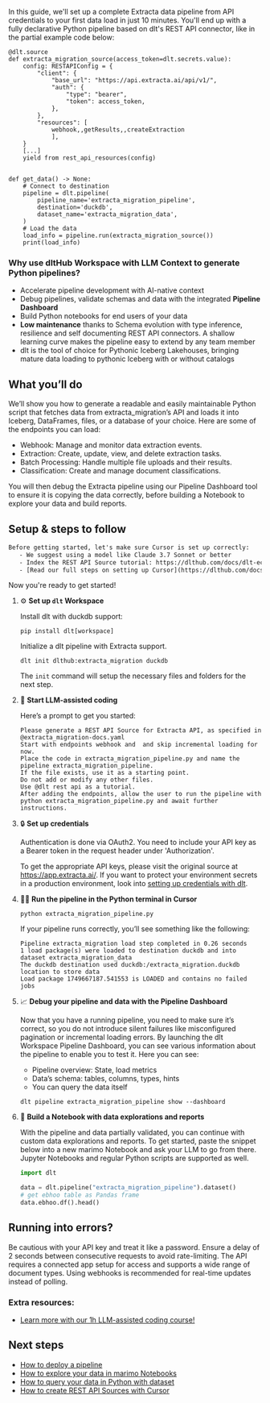 In this guide, we'll set up a complete Extracta data pipeline from API credentials to your first data load in just 10 minutes. You'll end up with a fully declarative Python pipeline based on dlt's REST API connector, like in the partial example code below:

```python-outcome
@dlt.source
def extracta_migration_source(access_token=dlt.secrets.value):
    config: RESTAPIConfig = {
        "client": {
            "base_url": "https://api.extracta.ai/api/v1/",
            "auth": {
                "type": "bearer",
                "token": access_token,
            },
        },
        "resources": [
            webhook,,getResults,,createExtraction
            ],
    }
    [...]
    yield from rest_api_resources(config)


def get_data() -> None:
    # Connect to destination
    pipeline = dlt.pipeline(
        pipeline_name='extracta_migration_pipeline',
        destination='duckdb',
        dataset_name='extracta_migration_data', 
    )
    # Load the data
    load_info = pipeline.run(extracta_migration_source())
    print(load_info) 
```

### Why use dltHub Workspace with LLM Context to generate Python pipelines?

- Accelerate pipeline development with AI-native context
- Debug pipelines, validate schemas and data with the integrated **Pipeline Dashboard**
- Build Python notebooks for end users of your data
- **Low maintenance** thanks to Schema evolution with type inference, resilience and self documenting REST API connectors. A shallow learning curve makes the pipeline easy to extend by any team member
- dlt is the tool of choice for Pythonic Iceberg Lakehouses, bringing mature data loading to pythonic Iceberg with or without catalogs

## What you’ll do

We’ll show you how to generate a readable and easily maintainable Python script that fetches data from extracta_migration’s API and loads it into Iceberg, DataFrames, files, or a database of your choice. Here are some of the endpoints you can load:

- Webhook: Manage and monitor data extraction events.
- Extraction: Create, update, view, and delete extraction tasks.
- Batch Processing: Handle multiple file uploads and their results.
- Classification: Create and manage document classifications.

You will then debug the Extracta pipeline using our Pipeline Dashboard tool to ensure it is copying the data correctly, before building a Notebook to explore your data and build reports.

## Setup & steps to follow

```default
Before getting started, let's make sure Cursor is set up correctly:
   - We suggest using a model like Claude 3.7 Sonnet or better
   - Index the REST API Source tutorial: https://dlthub.com/docs/dlt-ecosystem/verified-sources/rest_api/ and add it to context as **@dlt rest api**
   - [Read our full steps on setting up Cursor](https://dlthub.com/docs/dlt-ecosystem/llm-tooling/cursor-restapi#23-configuring-cursor-with-documentation)
```

Now you're ready to get started!

1. ⚙️ **Set up `dlt` Workspace**
    
    Install dlt with duckdb support:
    ```shell
    pip install dlt[workspace]
    ```

    Initialize a dlt pipeline with Extracta support.
    ```shell
    dlt init dlthub:extracta_migration duckdb
    ```

    The `init` command will setup the necessary files and folders for the next step.
    
2. 🤠 **Start LLM-assisted coding**
    
    Here’s a prompt to get you started:
    
    ```prompt
    Please generate a REST API Source for Extracta API, as specified in @extracta_migration-docs.yaml 
    Start with endpoints webhook and  and skip incremental loading for now. 
    Place the code in extracta_migration_pipeline.py and name the pipeline extracta_migration_pipeline. 
    If the file exists, use it as a starting point. 
    Do not add or modify any other files. 
    Use @dlt rest api as a tutorial. 
    After adding the endpoints, allow the user to run the pipeline with python extracta_migration_pipeline.py and await further instructions.
    ```

    
3. 🔒 **Set up credentials** 
    
    Authentication is done via OAuth2. You need to include your API key as a Bearer token in the request header under 'Authorization'.
    
    To get the appropriate API keys, please visit the original source at https://app.extracta.ai/.
    If you want to protect your environment secrets in a production environment, look into [setting up credentials with dlt](https://dlthub.com/docs/walkthroughs/add_credentials).
    
4. 🏃‍♀️ **Run the pipeline in the Python terminal in Cursor**
    
    ```shell
    python extracta_migration_pipeline.py
    ```
    
    If your pipeline runs correctly, you’ll see something like the following:
    
    ```shell
    Pipeline extracta_migration load step completed in 0.26 seconds
    1 load package(s) were loaded to destination duckdb and into dataset extracta_migration_data
    The duckdb destination used duckdb:/extracta_migration.duckdb location to store data
    Load package 1749667187.541553 is LOADED and contains no failed jobs
    ```
    
5. 📈 **Debug your pipeline and data with the Pipeline Dashboard**

    Now that you have a running pipeline, you need to make sure it’s correct, so you do not introduce silent failures like misconfigured pagination or incremental loading errors. By launching the dlt Workspace Pipeline Dashboard, you can see various information about the pipeline to enable you to test it. Here you can see:
    - Pipeline overview: State, load metrics
    - Data’s schema: tables, columns, types, hints
    - You can query the data itself
    
    ```shell
    dlt pipeline extracta_migration_pipeline show --dashboard
    ```
    
6. 🐍 **Build a Notebook with data explorations and reports**

    With the pipeline and data partially validated, you can continue with custom data explorations and reports. To get started, paste the snippet below into a new marimo Notebook and ask your LLM to go from there. Jupyter Notebooks and regular Python scripts are supported as well.

    
    ```python
    import dlt

   data = dlt.pipeline("extracta_migration_pipeline").dataset()
   # get ebhoo table as Pandas frame
   data.ebhoo.df().head()
    ```

## Running into errors?

Be cautious with your API key and treat it like a password. Ensure a delay of 2 seconds between consecutive requests to avoid rate-limiting. The API requires a connected app setup for access and supports a wide range of document types. Using webhooks is recommended for real-time updates instead of polling.

### Extra resources:

- [Learn more with our 1h LLM-assisted coding course!](https://www.youtube.com/watch?v=GGid70rnJuM)

## Next steps

- [How to deploy a pipeline](https://dlthub.com/docs/walkthroughs/deploy-a-pipeline)
- [How to explore your data in marimo Notebooks](https://dlthub.com/docs/general-usage/dataset-access/marimo)
- [How to query your data in Python with dataset](https://dlthub.com/docs/general-usage/dataset-access/dataset)
- [How to create REST API Sources with Cursor](https://dlthub.com/docs/dlt-ecosystem/llm-tooling/cursor-restapi)